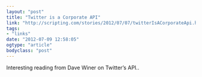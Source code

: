 ```yaml
---
layout: "post"
title: "Twitter is a Corporate API"
link: "http://scripting.com/stories/2012/07/07/twitterIsACorporateApi.html"
tags: 
- "links"
date: "2012-07-09 12:58:05"
ogtype: "article"
bodyclass: "post"
---
```


Interesting reading from Dave Winer on Twitter’s API..